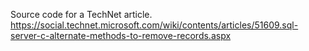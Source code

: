 Source code for a TechNet article.
https://social.technet.microsoft.com/wiki/contents/articles/51609.sql-server-c-alternate-methods-to-remove-records.aspx